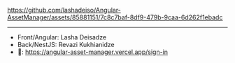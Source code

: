 https://github.com/lashadeiso/Angular-AssetManager/assets/85881151/7c8c7baf-8df9-479b-9caa-6d262f1ebadc


-----------------------------
- Front/Angular: Lasha Deisadze 
- Back/NestJS: Revazi Kukhianidze
- 🔗: https://angular-asset-manager.vercel.app/sign-in

